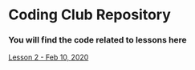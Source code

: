 # Coding Club Repository

### You will find the code related to lessons here

[Lesson 2 - Feb 10, 2020](https://github.com/bringbackthedog/codingclub/blob/master/Lesson2-Feb10.md)
